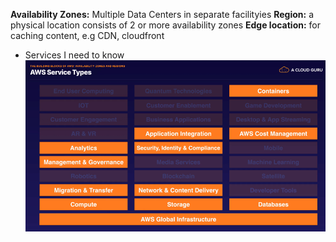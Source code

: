 **Availability Zones:** Multiple Data Centers in separate facilityies
**Region:** a physical location consists of 2 or more availability zones
**Edge location:** for caching content, e.g CDN, cloudfront

- Services I need to know
![](../../../z.Images/Pasted%20image%2020230606140432.png)